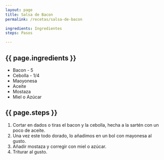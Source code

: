 ```yaml
---
layout: page
title: Salsa de Bacon
permalink: /recetas/salsa-de-bacon

ingredients: Ingredientes
steps: Pasos

---
```


<h2>{{ page.ingredients }}</h2>

<ul>
  <li>Bacon - 5</li>
  <li>Cebolla - 1/4</li>
  <li>Maoyonesa</li>
  <li>Aceite</li>
  <li>Mostaza</li>
  <li>Miel o Azúcar</li>
</ul>

<h2>{{ page.steps }}</h2>

<ol>
  <li>Cortar en dados o tiras el bacon y la cebolla, hecha a la sartén con un poco de aceite.</li>
  <li>Una vez este todo dorado, lo añadimos en un bol con mayonesa al gusto.</li>
  <li>Añadir mostaza y corregir con miel o azúcar.</li>
  <li>Triturar al gusto.</li>
</ol>